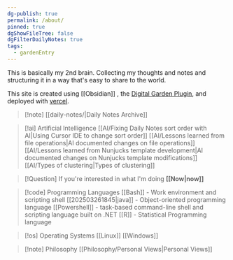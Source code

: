 ```yaml
---
dg-publish: true
permalink: /about/
pinned: true
dgShowFileTree: false
dgFilterDailyNotes: true
tags:
  - gardenEntry
---
```



This is basically my 2nd brain. Collecting my thoughts and notes and structuring it in a way that's easy to share to the world. 

This site is created using [[Obsidian]] , the [Digital Garden Plugin](https://dg-docs.ole.dev/), and deployed with [vercel](https://vercel.com/). 


>[!note] [[daily-notes/|Daily Notes Archive]]

> [!ai] Artificial Intelligence
> [[AI/Fixing Daily Notes sort order with AI|Using Cursor IDE to change sort order]]
> [[AI/Lessons learned from file operations|AI documented changes on file operations]]
> [[AI/Lessons learned from Nunjucks template development|AI documented changes on Nunjucks template modifications]]
> [[AI/Types of clustering|Types of clustering]]

>[!Question] If you're interested in what I'm doing **[[Now|now]]**

>[!code] Programming Languages
>[[Bash]] - Work environment and scripting shell
>[[202503261845|java]] - Object-oriented programming language
>[[Powershell]] -  task-based command-line shell and scripting language built on .NET
>[[R]] - Statistical Programming language

>[!os] Operating Systems
> [[Linux]]
> [[Windows]]

>[!note] Philosophy
> [[Philosophy/Personal Views|Personal Views]]

